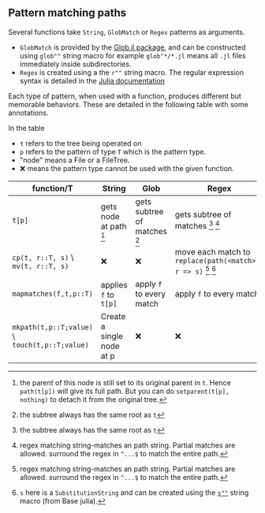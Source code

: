 ## Pattern matching paths

Several functions take `String`, `GlobMatch` or `Regex` patterns as arguments.

- `GlobMatch` is provided by the [Glob.jl package](https://github.com/vtjnash/Glob.jl#readme), and can be constructed using `glob""` string macro for example `glob"*/*.jl` means all `.jl` files immediately inside subdirectories.
- `Regex` is created using a the `r""` string macro. The regular expression syntax is detailed in the [Julia documentation](https://docs.julialang.org/en/v1/manual/strings/#Regular-Expressions-1)

Each type of pattern, when used with a function, produces different but memorable behaviors. These are detailed in the following table with some annotations.

In the table

- `t` refers to the tree being operated on
- `p` refers to the pattern of type `T` which is the pattern type.
- "node" means a File or a FileTree.
- ❌ means the pattern type cannot be used with the given function.

| function/T                                 | String                | Glob                     | Regex   |
| ---------------------------|-----------------------|--------------------------|--------------------------|
| `t[p]`                                     | gets node at path  [^1]   | gets subtree of matches [^2] | gets subtree of matches [^2] [^3] |
| `cp(t, r::T, s)` \\ `mv(t, r::T, s)`                | ❌        | ❌                       | move each match to `replace(path(<match>), r => s)`  [^3]        [^4]             |
| `mapmatches(f,t,p::T)`                   | applies `f` to `t[p]` | apply `f` to every match | apply `f` to every match  |
| `mkpath(t,p::T;value)` \\ `touch(t,p::T;value)` | Create a single node at p | ❌                       | ❌                    |

[^1]: the parent of this node is still set to its original parent in `t`. Hence `path(t[p])` will give its full path. But you can do `setparent(t[p], nothing)` to detach it from the original tree.
[^2]: the subtree always has the same root as `t`
[^3]: regex matching string-matches an path string. Partial matches are allowed. surround the regex in `^...$` to match the entire path.
[^4]: `s` here is a `SubstitutionString` and can be created using the [`s""`](https://docs.julialang.org/en/v1/base/strings/#Base.@s_str) string macro (from Base julia).
